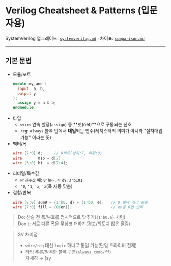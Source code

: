 # Verilog Cheatsheet & Patterns (입문자용)

SystemVerilog 업그레이드: [`systemverilog.md`](systemverilog.md) · 차이표: [`comparison.md`](comparison.md)

---

## 기본 문법
- 모듈/포트
  ```verilog
  module my_and (
    input  a, b,
    output y
  );
    assign y = a & b;
  endmodule
  ```
- 타입
  - `wire`: 연속 할당(`assign`) 등 **넷(net)**으로 구동되는 신호
  - `reg`: `always` 블록 안에서 **대입**되는 변수(레지스터의 의미가 아니라 "절차대입 가능" 이라는 뜻)
- 벡터/폭
  ```verilog
  wire [7:0] d;     // 8비트(상위:7, 하위:0)
  wire       msb = d[7];
  wire [3:0] hi  = d[7:4];
  ```
- 리터럴/특수값
  - `N'진수값` 예: `8'hFF`, `4'd9`, `3'b101`
  - `'0`, `'1`, `'x`, `'z`(폭 자동 맞춤)
- 결합/반복
  ```verilog
  wire [8:0] sum9 = {1'b0, d} + {1'b0, e};   // 0 붙여 캐리 보존
  wire [7:0] fill = {8{en}};                 // en을 8번 반복
  ```
> Do: 산술 전 폭/부호를 명시적으로 맞추기(`{1'b0,a}` 처럼)<br>
> Don't: 서로 다른 폭을 무심코 더하기(경고/의도치 않은 잘림)

> SV 차이점<br>
> - `wire/reg` 대신 `logic` 하나로 통일 가능(단일 드라이버 전제)
> - 타입 추론/엄격한 블록 구분(`always_comb/ff`)<br>
>   자세히 → [sy


